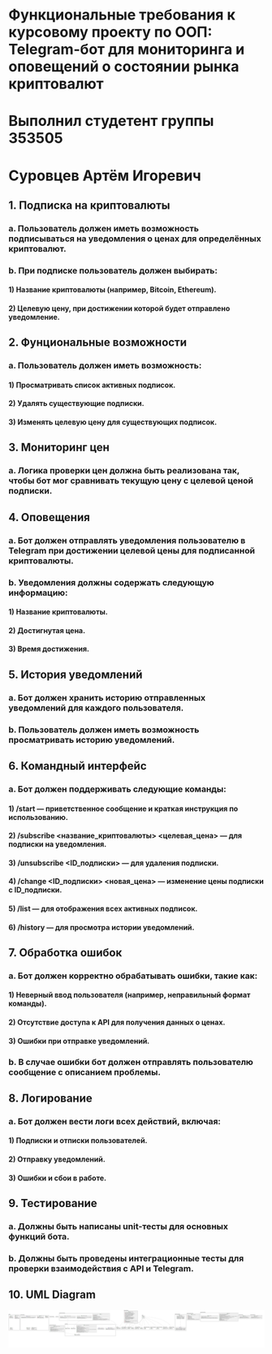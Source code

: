# Функциональные требования к курсовому проекту по ООП: Telegram-бот для мониторинга и оповещений о состоянии рынка криптовалют
# Выполнил студетент группы 353505 
# Суровцев Артём Игоревич

## 1. Подписка на криптовалюты

### a. Пользователь должен иметь возможность подписываться на уведомления о ценах для определённых криптовалют.

### b. При подписке пользователь должен выбирать:

#### 1) Название криптовалюты (например, Bitcoin, Ethereum).

#### 2) Целевую цену, при достижении которой будет отправлено уведомление.

## 2. Фунциональные возможности

### a. Пользователь должен иметь возможность:

#### 1) Просматривать список активных подписок.

#### 2) Удалять существующие подписки.

#### 3) Изменять целевую цену для существующих подписок.

## 3. Мониторинг цен

### a. Логика проверки цен должна быть реализована так, чтобы бот мог сравнивать текущую цену с целевой ценой подписки.

## 4. Оповещения

### a. Бот должен отправлять уведомления пользователю в Telegram при достижении целевой цены для подписанной криптовалюты.

### b. Уведомления должны содержать следующую информацию:

#### 1) Название криптовалюты.

#### 2) Достигнутая цена.

#### 3) Время достижения.

## 5. История уведомлений

### a. Бот должен хранить историю отправленных уведомлений для каждого пользователя.

### b. Пользователь должен иметь возможность просматривать историю уведомлений.

## 6. Командный интерфейс

### a. Бот должен поддерживать следующие команды:

#### 1) /start — приветственное сообщение и краткая инструкция по использованию.

#### 2) /subscribe <название_криптовалюты> <целевая_цена> — для подписки на уведомления.

#### 3) /unsubscribe <ID_подписки> — для удаления подписки.

#### 4) /change <ID_подписки> <новая_цена> — изменение цены подписки с ID_подписки.

#### 5) /list — для отображения всех активных подписок.

#### 6) /history — для просмотра истории уведомлений.

## 7. Обработка ошибок

### a. Бот должен корректно обрабатывать ошибки, такие как:

#### 1) Неверный ввод пользователя (например, неправильный формат команды).

#### 2) Отсутствие доступа к API для получения данных о ценах.

#### 3) Ошибки при отправке уведомлений.

### b. В случае ошибки бот должен отправлять пользователю сообщение с описанием проблемы.

## 8. Логирование

### a. Бот должен вести логи всех действий, включая:

#### 1) Подписки и отписки пользователей.

#### 2) Отправку уведомлений.

#### 3) Ошибки и сбои в работе.

## 9. Тестирование

### a. Должны быть написаны unit-тесты для основных функций бота.

### b. Должны быть проведены интеграционные тесты для проверки взаимодействия с API и Telegram.

## 10. UML Diagram

![](uml.png)
